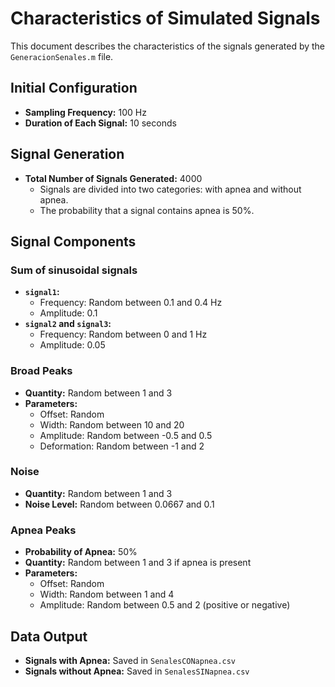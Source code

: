 # Characteristics of Simulated Signals

This document describes the characteristics of the signals generated by the `GeneracionSenales.m` file.

## Initial Configuration
- **Sampling Frequency:** 100 Hz
- **Duration of Each Signal:** 10 seconds

## Signal Generation
- **Total Number of Signals Generated:** 4000
  - Signals are divided into two categories: with apnea and without apnea.
  - The probability that a signal contains apnea is 50%.

## Signal Components
### Sum of sinusoidal signals
- **`signal1`:**
  - Frequency: Random between 0.1 and 0.4 Hz
  - Amplitude: 0.1
- **`signal2` and `signal3`:**
  - Frequency: Random between 0 and 1 Hz
  - Amplitude: 0.05

### Broad Peaks
- **Quantity:** Random between 1 and 3
- **Parameters:**
  - Offset: Random
  - Width: Random between 10 and 20
  - Amplitude: Random between -0.5 and 0.5
  - Deformation: Random between -1 and 2

### Noise
- **Quantity:** Random between 1 and 3
- **Noise Level:** Random between 0.0667 and 0.1

### Apnea Peaks
- **Probability of Apnea:** 50%
- **Quantity:** Random between 1 and 3 if apnea is present
- **Parameters:**
  - Offset: Random
  - Width: Random between 1 and 4
  - Amplitude: Random between 0.5 and 2 (positive or negative)

## Data Output
- **Signals with Apnea:** Saved in `SenalesCONapnea.csv`
- **Signals without Apnea:** Saved in `SenalesSINapnea.csv`
